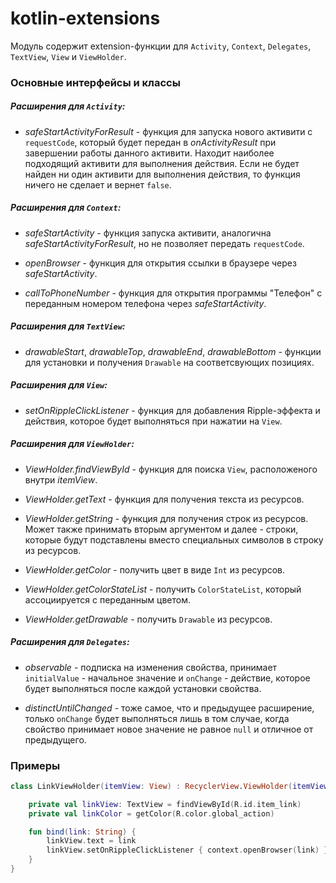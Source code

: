 kotlin-extensions
=====

Модуль содержит extension-функции для `Activity`, `Context`, `Delegates`, `TextView`, `View` и `ViewHolder`.

### Основные интерфейсы и классы

##### Расширения для `Activity`:

* *safeStartActivityForResult* - функция для запуска нового активити с `requestCode`, который будет передан в *onActivityResult* при завершении работы данного активити. Находит наиболее подходящий активити для выполнения действия. Если не будет найден ни один активити для выполнения действия, то функция ничего не сделает и вернет `false`.

##### Расширения для `Context`:

* *safeStartActivity* - функция запуска активити, аналогична *safeStartActivityForResult*, но не позволяет передать `requestCode`.

* *openBrowser* - функция для открытия ссылки в браузере через *safeStartActivity*.

* *callToPhoneNumber* - функция для открытия программы "Телефон" с переданным номером телефона через *safeStartActivity*.

##### Расширения для `TextView`:

* *drawableStart*, *drawableTop*, *drawableEnd*, *drawableBottom* - функции для установки и получения `Drawable` на соответсвующих позициях.

##### Расширения для `View`:

* *setOnRippleClickListener* - функция для добавления Ripple-эффекта и действия, которое будет выполняться при нажатии на `View`.

##### Расширения для `ViewHolder`:

* *ViewHolder.findViewById* - функция для поиска `View`, расположеного внутри *itemView*.

* *ViewHolder.getText* - функция для получения текста из ресурсов.

* *ViewHolder.getString* - функция для получения строк из ресурсов. Может также принимать вторым аргументом и далее - строки, которые будут подставлены вместо специальных символов в строку из ресурсов.

* *ViewHolder.getColor* - получить цвет в виде `Int` из ресурсов.

* *ViewHolder.getColorStateList* - получить `ColorStateList`, который ассоциируется с переданным цветом.

* *ViewHolder.getDrawable* - получить `Drawable` из ресурсов.

##### Расширения для `Delegates`:

* *observable* - подписка на изменения свойства, принимает `initialValue` - начальное значение и `onChange` - действие, которое будет выполняться после каждой установки свойства.

* *distinctUntilChanged* - тоже самое, что и предыдущее расширение, только `onChange` будет выполняться лишь в том случае, когда свойство принимает новое значение не равное `null` и отличное от предыдущего.

### Примеры

```kotlin
class LinkViewHolder(itemView: View) : RecyclerView.ViewHolder(itemView) {

    private val linkView: TextView = findViewById(R.id.item_link)
    private val linkColor = getColor(R.color.global_action)

    fun bind(link: String) {
        linkView.text = link
        linkView.setOnRippleClickListener { context.openBrowser(link) }
    }
}
```
